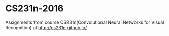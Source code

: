 # CS231n-2016
Assignments from course CS231n(Convolutional Neural Networks for Visual Recognition) at http://cs231n.github.io/
